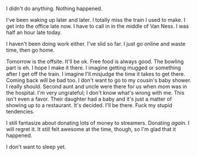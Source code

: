I didn't do anything. Nothing happened.

I've been waking up later and later. I totally miss the train I used to make. I get into the office late now. I have to call in in the middle of Van Ness. I was half an hour late today.

I haven't been doing work either. I've slid so far. I just go online and waste time, then go home.

Tomorrow is the offsite. It'll be ok. Free food is always good. The bowling part is eh. I hope I make it there. I imagine getting mugged or something after I get off the train. I imagine I'll misjudge the time it takes to get there. Coming back will be bad too. I don't want to go to my cousin's baby shower. I really should. Second aunt and uncle were there for us when mom was in the hospital. I'm very ungrateful; I don't know what's wrong with me. This isn't even a favor. Their daughter had a baby and it's just a matter of showing up to a restaurant. It's decided. I'll be there. Fuck my stupid tendencies.

I still fantasize about donating lots of money to streamers. Donating *again*. I will regret it. It still felt awesome at the time, though, so I'm glad that it happened.

I don't want to sleep yet.
